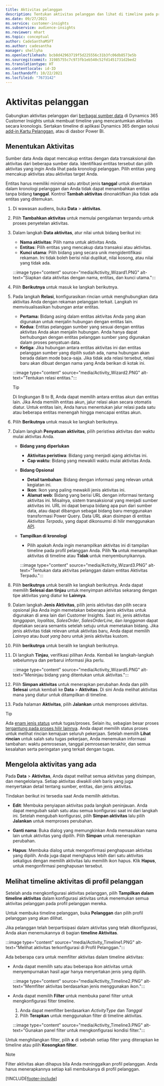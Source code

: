 ```yaml
---
title: Aktivitas pelanggan
description: Tentukan aktivitas pelanggan dan lihat di timeline pada profil pelanggan.
ms.date: 09/27/2021
ms.service: customer-insights
ms.subservice: audience-insights
ms.reviewer: mhart
ms.topic: conceptual
author: CadeSanthaMSFT
ms.author: cadesantha
manager: shellyha
ms.openlocfilehash: bcb8d42963719f5d225556c31b3fc06db8573e5b
ms.sourcegitcommit: 31985755c7c973fb1eb540c52fd1451731d2bed2
ms.translationtype: HT
ms.contentlocale: id-ID
ms.lasthandoff: 10/22/2021
ms.locfileid: "7673142"
---
```

# <a name="customer-activities"></a>Aktivitas pelanggan

Gabungkan aktivitas pelanggan dari [berbagai sumber data](data-sources.md) di Dynamics 365 Customer Insights untuk membuat timeline yang mencantumkan aktivitas secara kronologis. Sertakan timeline di aplikasi Dynamics 365 dengan solusi [add-in Kartu Pelanggan](customer-card-add-in.md), atau di dasbor Power BI.

## <a name="define-an-activity"></a>Menentukan Aktivitas

Sumber data Anda dapat mencakup entitas dengan data transaksional dan aktivitas dari beberapa sumber data. Identifikasi entitas tersebut dan pilih aktivitas yang ingin Anda lihat pada kronologi pelanggan. Pilih entitas yang mencakup aktivitas atau aktivitas target Anda.

Entitas harus memiliki minimal satu atribut jenis **tanggal** untuk disertakan dalam kronologi pelanggan dan Anda tidak dapat menambahkan entitas tanpa bidang **tanggal**. Kontrol **Tambah aktivitas** dinonaktifkan jika tidak ada entitas yang ditemukan.

1. Di wawasan audiens, buka **Data** > **aktivitas**.

1. Pilih **Tambahkan aktivitas** untuk memulai pengalaman terpandu untuk proses penyetelan aktivitas.

1. Dalam langkah **Data aktivitas**, atur nilai untuk bidang berikut ini:

   - **Nama aktivitas**: Pilih nama untuk aktivitas Anda.
   - **Entitas**: Pilih entitas yang mencakup data transaksi atau aktivitas.
   - **Kunci utama**: Pilih bidang yang secara unik mengidentifikasi rekaman. Ini tidak boleh berisi nilai duplikat, nilai kosong, atau nilai yang tidak ada.

   :::image type="content" source="media/Activity_Wizard1.PNG" alt-text="Siapkan data aktivitas dengan nama, entitas, dan kunci utama.":::

1. Pilih **Berikutnya** untuk masuk ke langkah berikutnya.

1. Pada langkah **Relasi**, konfigurasikan rincian untuk menghubungkan data aktivitas Anda dengan rekaman pelanggan terkait. Langkah ini memvisualisasikan hubungan antar entitas.  

   - **Pertama:** Bidang asing dalam entitas aktivitas Anda yang akan digunakan untuk menjalin hubungan dengan entitas lain.
   - **Kedua**: Entitas pelanggan sumber yang sesuai dengan entitas aktivitas Anda akan menjalin hubungan. Anda hanya dapat berhubungan dengan entitas pelanggan sumber yang digunakan dalam proses penyatuan data.
   - **Ketiga**: Jika hubungan antara entitas aktivitas ini dan entitas pelanggan sumber yang dipilih sudah ada, nama hubungan akan berada dalam mode baca-saja. Jika tidak ada relasi tersebut, relasi baru akan dibuat dengan nama yang Anda berikan di kotak ini.

   :::image type="content" source="media/Activity_Wizard2.PNG" alt-text="Tentukan relasi entitas.":::

   > [!TIP]
   > Di lingkungan B to B, Anda dapat memilih antara entitas akun dan entitas lain. Jika Anda memilih entitas akun, jalur relasi akan secara otomatis diatur. Untuk entitas lain, Anda harus menentukan jalur relasi pada satu atau beberapa entitas menengah hingga mencapai entitas akun.

1. Pilih **Berikutnya** untuk masuk ke langkah berikutnya. 

1. Dalam langkah **Penyatuan aktivitas**, pilih peristiwa aktivitas dan waktu mulai aktivitas Anda. 
   - **Bidang yang diperlukan**
      - **Aktivitas peristiwa**: Bidang yang menjadi ajang aktivitas ini.
      - **Cap waktu**: Bidang yang mewakili waktu mulai aktivitas Anda.

   - **Bidang Opsional**
      - **Detail tambahan**: Bidang dengan informasi yang relevan untuk kegiatan ini.
      - **Ikon**: Ikon yang paling mewakili jenis aktivitas ini.
      - **Alamat web**: Bidang yang berisi URL dengan informasi tentang aktivitas ini. Misalnya, sistem transaksional yang menjadi sumber aktivitas ini. URL ini dapat berupa bidang apa pun dari sumber data, atau dapat dibangun sebagai bidang baru menggunakan transformasi Power Query. Data URL akan disimpan di entitas *Aktivitas Terpadu*, yang dapat dikonsumsi di hilir menggunakan [API](apis.md).

   - **Tampilkan di kronologi**
      - Pilih apakah Anda ingin menampilkan aktivitas ini di tampilan timeline pada profil pelanggan Anda. Pilih **Ya** untuk menampilkan aktivitas di timeline atau **Tidak** untuk menyembunyikannya.

      :::image type="content" source="media/Activity_Wizard3.PNG" alt-text="Tentukan data aktivitas pelanggan dalam entitas Aktivitas Terpadu.":::

1. Pilih **berikutnya** untuk beralih ke langkah berikutnya. Anda dapat memilih **Selesai dan tinjau** untuk menyimpan aktivitas sekarang dengan tipe aktivitas yang diatur ke **Lainnya**. 

1. Dalam langkah **Jenis Aktivitas**, pilih jenis aktivitas dan pilih secara opsional jika Anda ingin memetakan beberapa jenis aktivitas untuk digunakan di area lain dari Customer Insights. Saat ini, jenis aktivitas *tanggapan*, *loyalitas*, *SalesOrder*, *SalesOrderLine*, dan *langganan* dapat dipetakan secara semantis setelah setuju untuk memetakan bidang. Jika jenis aktivitas tidak relevan untuk aktivitas baru, Anda dapat memilih *Lainnya* atau *buat yang baru* untuk jenis aktivitas kustom.

1. Pilih **berikutnya** untuk beralih ke langkah berikutnya. 

1. Di langkah **Tinjau**, verifikasi pilihan Anda. Kembali ke langkah-langkah sebelumnya dan perbarui informasi jika perlu.

   :::image type="content" source="media/Activity_Wizard5.PNG" alt-text="Meninjau bidang yang ditentukan untuk aktivitas.":::
   
1. Pilih **Simpan aktivitas** untuk menerapkan perubahan Anda dan pilih **Selesai** untuk kembali ke **Data** > **Aktivitas**. Di sini Anda melihat aktivitas mana yang diatur untuk ditampilkan di timeline. 

1. Pada halaman **Aktivitas**, pilih **Jalankan** untuk memproses aktivitas. 

> [!TIP]
> Ada [enam jenis status](system.md#status-types) untuk tugas/proses. Selain itu, sebagian besar proses [tergantung pada proses hilir lainnya](system.md#refresh-policies). Anda dapat memilih status proses untuk melihat rincian kemajuan seluruh pekerjaan. Setelah memilih **Lihat rincian** untuk salah satu tugas pekerjaan, Anda menemukan informasi tambahan: waktu pemrosesan, tanggal pemrosesan terakhir, dan semua kesalahan serta peringatan yang terkait dengan tugas.


## <a name="manage-existing-activities"></a>Mengelola aktivitas yang ada

Pada **Data** > **Aktivitas**, Anda dapat melihat semua aktivitas yang disimpan, dan mengelolanya. Setiap aktivitas diwakili oleh baris yang juga menyertakan detail tentang sumber, entitas, dan jenis aktivitas.

Tindakan berikut ini tersedia saat Anda memilih aktivitas. 

- **Edit**: Membuka penyiapan aktivitas pada langkah peninjauan. Anda dapat mengubah salah satu atau semua konfigurasi saat ini dari langkah ini. Setelah mengubah konfigurasi, pilih **Simpan aktivitas** lalu pilih **Jalankan** untuk memproses perubahan.

- **Ganti nama**: Buka dialog yang memungkinkan Anda memasukkan nama lain untuk aktivitas yang dipilih. Pilih **Simpan** untuk menerapkan perubahan.

- **Hapus**: Membuka dialog untuk mengonfirmasi penghapusan aktivitas yang dipilih. Anda juga dapat menghapus lebih dari satu aktivitas sekaligus dengan memilih aktivitas lalu memilih ikon hapus. Klik **Hapus**, untuk mengonfirmasi penghapusan tersebut.

## <a name="view-activity-timelines-on-customer-profiles"></a>Melihat timeline aktivitas di profil pelanggan

Setelah anda mengkonfigurasi aktivitas pelanggan, pilih **Tampilkan dalam timeline aktivitas** dalam konfigurasi aktivitas untuk menemukan semua aktivitas pelanggan pada profil pelanggan mereka.

Untuk membuka timeline pelanggan, buka **Pelanggan** dan pilih profil pelanggan yang akan dilihat.

Jika pelanggan telah berpartisipasi dalam aktivitas yang telah dikonfigurasi, Anda akan menemukannya di bagian **timeline Aktivitas**.

:::image type="content" source="media/Activity_Timeline1.PNG" alt-text="Melihat aktivitas terkonfigurasi di Profil Pelanggan.":::

Ada beberapa cara untuk memfilter aktivitas dalam timeline aktivitas:

- Anda dapat memilih satu atau beberapa ikon aktivitas untuk menyempurnakan hasil agar hanya menyertakan jenis yang dipilih.

  :::image type="content" source="media/Activity_Timeline2.PNG" alt-text="Memfilter aktivitas berdasarkan jenis menggunakan ikon.":::

- Anda dapat memilih **Filter** untuk membuka panel filter untuk mengkonfigurasi filter timeline.

   1. Anda dapat memfilter berdasarkan *ActivityType* dan *Tanggal*
   1. Pilih **Terapkan** untuk menggunakan filter di timeline aktivitas.

   :::image type="content" source="media/Activity_Timeline3.PNG" alt-text="Gunakan panel filter untuk mengkonfigurasi kondisi filter.":::

Untuk menghilangkan filter, pilih **x** di sebelah setiap filter yang diterapkan ke timeline atau pilih **Kosongkan filter**.


> [!NOTE]
> Filter aktivitas akan dihapus bila Anda meninggalkan profil pelanggan. Anda harus menerapkannya setiap kali membukanya di profil pelanggan.

[!INCLUDE[footer-include](../includes/footer-banner.md)]
